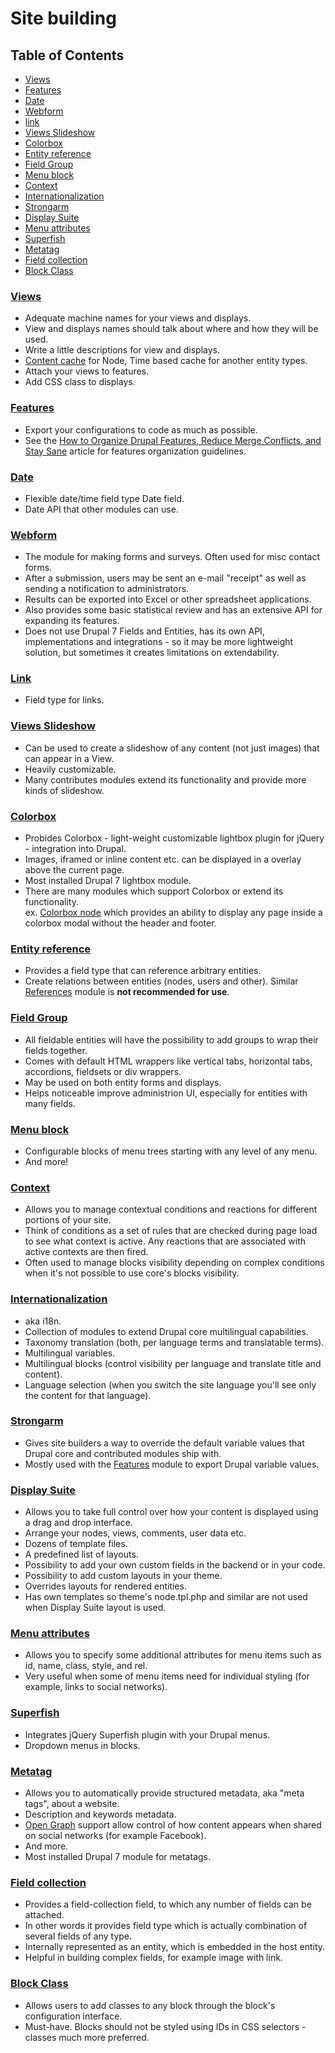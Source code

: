 # Site building

## Table of Contents

  - [Views](#views)
  - [Features](#features)
  - [Date](#date)
  - [Webform](#webform)
  - [link](#link)
  - [Views Slideshow](#views-slideshow)
  - [Colorbox](#colorbox)
  - [Entity reference](#entity-reference)
  - [Field Group](#field-group)
  - [Menu block](#menu-block)
  - [Context](#context)
  - [Internationalization](#internationalization)
  - [Strongarm](#strongarm)
  - [Display Suite](#display-suite)
  - [Menu attributes](#menu-attributes)
  - [Superfish](#superfish)
  - [Metatag](#metatag)
  - [Field collection](#field-collection)
  - [Block Class](#block-class)
  
### [Views](https://www.drupal.org/project/views)

  - Adequate machine names for your views and displays.
  - View and displays names should talk about where and how they will be used.
  - Write a little descriptions for view and displays.
  - [Content cache](https://www.drupal.org/project/views_content_cache) for Node, Time based cache for another entity types.
  - Attach your views to features.
  - Add CSS class to displays.

### [Features](https://www.drupal.org/project/features)

  - Export your configurations to code as much as possible.
  - See the [How to Organize Drupal Features, Reduce Merge Conflicts, and Stay Sane](https://chromatichq.com/blog/how-organize-drupal-features-reduce-merge-conflicts-and-stay-sane) article for features organization guidelines.

### [Date](https://www.drupal.org/project/date)

  - Flexible date/time field type Date field.
  - Date API that other modules can use.
  
### [Webform](https://www.drupal.org/project/webform)

  - The module for making forms and surveys. Often used for misc contact forms.
  - After a submission, users may be sent an e-mail "receipt" as well as sending a notification to administrators.
  - Results can be exported into Excel or other spreadsheet applications.
  - Also provides some basic statistical review and has an extensive API for expanding its features.
  - Does not use Drupal 7 Fields and Entities, has its own API, implementations and integrations - so it may be more lightweight solution, but sometimes it creates limitations on extendability.

### [Link](https://www.drupal.org/project/link)

  - Field type for links.
  
### [Views Slideshow](https://www.drupal.org/project/views_slideshow)

  - Can be used to create a slideshow of any content (not just images) that can appear in a View.
  - Heavily customizable.
  - Many contributes modules extend its functionality and provide more kinds of slideshow.
  
### [Colorbox](https://www.drupal.org/project/colorbox)

  - Probides Colorbox - light-weight customizable lightbox plugin for jQuery - integration into Drupal.
  - Images, iframed or inline content etc. can be displayed in a overlay above the current page.
  - Most installed Drupal 7 lightbox module.
  - There are many modules which support Colorbox or extend its functionality.  
    ex. [Colorbox node](https://www.drupal.org/project/colorbox_node) which provides an ability to display any page inside a colorbox modal without the header and footer.

### [Entity reference](https://www.drupal.org/project/entityreference)
  
  - Provides a field type that can reference arbitrary entities.  
  - Create relations between entities (nodes, users and other). Similar [References](https://www.drupal.org/project/references) module is **not recommended for use**.

### [Field Group](https://www.drupal.org/project/field_group)

  - All fieldable entities will have the possibility to add groups to wrap their fields together.
  - Comes with default HTML wrappers like vertical tabs, horizontal tabs, accordions, fieldsets or div wrappers.
  - May be used on both entity forms and displays.
  - Helps noticeable improve administrion UI, especially for entities with many fields.
  
### [Menu block](https://www.drupal.org/project/menu_block)

  - Configurable blocks of menu trees starting with any level of any menu.
  - And more!
  
### [Context](https://www.drupal.org/project/context)

  - Allows you to manage contextual conditions and reactions for different portions of your site.
  - Think of conditions as a set of rules that are checked during page load to see what context is active. Any reactions that are associated with active contexts are then fired.
  - Often used to manage blocks visibility depending on complex conditions when it's not possible to use core's blocks visibility.

### [Internationalization](https://www.drupal.org/project/i18n)

  - aka i18n.
  - Collection of modules to extend Drupal core multilingual capabilities.
  - Taxonomy translation (both, per language terms and translatable terms).
  - Multilingual variables.
  - Multilingual blocks (control visibility per language and translate title and content).
  - Language selection (when you switch the site language you'll see only the content for that language).
  
### [Strongarm](https://www.drupal.org/project/strongarm)

  - Gives site builders a way to override the default variable values that Drupal core and contributed modules ship with.
  - Mostly used with the [Features](https://www.drupal.org/project/features) module to export Drupal variable values.
  
### [Display Suite](https://www.drupal.org/project/ds)

  - Allows you to take full control over how your content is displayed using a drag and drop interface.
  - Arrange your nodes, views, comments, user data etc.
  - Dozens of template files.
  - A predefined list of layouts.
  - Possibility to add your own custom fields in the backend or in your code.
  - Possibility to add custom layouts in your theme.
  - Overrides layouts for rendered entities.
  - Has own templates so theme's node.tpl.php and similar are not used when Display Suite layout is used.
  
### [Menu attributes](https://www.drupal.org/project/menu_attributes)

  - Allows you to specify some additional attributes for menu items such as id, name, class, style, and rel.
  - Very useful when some of menu items need for individual styling (for example, links to social networks).

### [Superfish](https://www.drupal.org/project/superfish)

  - Integrates jQuery Superfish plugin with your Drupal menus.
  - Dropdown menus in blocks.
  
### [Metatag](https://www.drupal.org/project/metatag)

  - Allows you to automatically provide structured metadata, aka "meta tags", about a website.
  - Description and keywords metadata.
  - [Open Graph](http://ogp.me/) support  allow control of how content appears when shared on social networks (for example Facebook).
  - And more.
  - Most installed Drupal 7 module for metatags.
  
### [Field collection](https://www.drupal.org/project/field_collection)

  - Provides a field-collection field, to which any number of fields can be attached.
  - In other words it provides field type which is actually combination of several fields of any type.
  - Internally represented as an entity, which is embedded in the host entity.
  - Helpful in building complex fields, for example image with link.
  
### [Block Class](https://www.drupal.org/project/block_class)

  - Allows users to add classes to any block through the block's configuration interface.
  - Must-have. Blocks should not be styled using IDs in CSS selectors - classes much more preferred.
